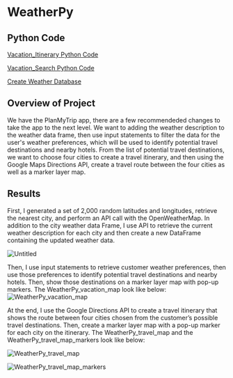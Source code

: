 # WeatherPy

## Python Code

[Vacation_Itinerary Python Code](https://github.com/lindaxie7/Plan-My-Trip/blob/main/Vacation_Itinerary/Vacation_Itinerary.ipynb)

[Vacation_Search Python Code](https://github.com/lindaxie7/Plan-My-Trip/blob/main/Vacation_Search/Vacation_Search.ipynb)

[Create Weather Database](https://github.com/lindaxie7/Plan-My-Trip/blob/main/Weather_Database/Weather_Database.ipynb)

## Overview of Project

We have the PlanMyTrip app, there are a few recommendeded changes to take the app to the next level. We want to adding the weather description to the weather data frame, then use input statements to filter the data for the user's weather preferences, which will be used to identify potential travel destinations and nearby hotels. From the list of potential travel destinations, we want to choose four cities to create a travel itinerary, and then using the Google Maps Directions API, create a travel route between the four cities as well as a marker layer map.


## Results

First, I generated a set of 2,000 random latitudes and longitudes, retrieve the nearest city, and perform an API call with the OpenWeatherMap. In addition to the city weather data Frame, I use API to retrieve the current weather description for each city and then create a new DataFrame containing the updated weather data. 

![Untitled](https://user-images.githubusercontent.com/38533045/129505378-1310b384-c4b9-4bae-ab9f-be1bea70a27b.png)


Then, I use input statements to retrieve customer weather preferences, then use those preferences to identify potential travel destinations and nearby hotels. Then, show those destinations on a marker layer map with pop-up markers. The WeatherPy_vacation_map look like below: 
![WeatherPy_vacation_map](https://user-images.githubusercontent.com/38533045/129505449-3a389e9d-4ade-402e-acf7-345038a59020.png)


At the end, I use the Google Directions API to create a travel itinerary that shows the route between four cities chosen from the customer’s possible travel destinations. Then, create a marker layer map with a pop-up marker for each city on the itinerary. The WeatherPy_travel_map and the WeatherPy_travel_map_markers look like below:

![WeatherPy_travel_map](https://user-images.githubusercontent.com/38533045/129505489-6326d566-3572-4dc0-9b08-657c4c344cb5.png)


![WeatherPy_travel_map_markers](https://user-images.githubusercontent.com/38533045/129505791-69e32b0c-3094-4758-bd7f-89d3798ecee9.png)








